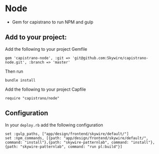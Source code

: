 # Node

- Gem for capistrano to run NPM and gulp

## Add to your project:

Add the following to your project Gemfile

~~~
gem 'capistrano-node', :git => 'git@github.com:Skywire/capistrano-node.git', :branch => 'master'
~~~

Then run 

~~~
bundle install
~~~

Add the following to your project Capfile

~~~
require "capistrano/node"
~~~


## Configuration

In your `deploy.rb` add the following configuration

~~~
set :gulp_paths, ["app/design/frontend/skywire/default/"]
set :npm_commands, [{path: "app/design/frontend/skywire/default/", command: "install"},{path: "skywire-patternlab", command: "install"},{path: "skywire-patternlab", command: "run pl:build"}]
~~~